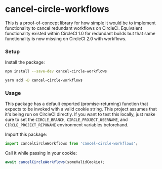 # cancel-circle-workflows

This is a proof-of-concept library for how simple it would be to implement functionality to cancel redundant workflows on CircleCI. Equivalent functionality existed within CircleCI 1.0 for redundant builds but that same functionality is now missing on CircleCI 2.0 with workflows.

### Setup
Install the package:
```bash
npm install --save-dev cancel-circle-workflows
```
```bash
yarn add -D cancel-circle-workflows
```

### Usage
This package has a default exported (promise-returning) function that expects to be invoked with a valid cookie string. This project assumes that it's being run on CircleCI directly. If you want to test this locally, just make sure to set the `CIRCLE_BRANCH`, `CIRCLE_PROJECT_USERNAME`, and `CIRCLE_PROJECT_REPONAME` environment variables beforehand.

Import this package:
```ts
import cancelCircleWorkflows from 'cancel-circle-workflows';
```

Call it while passing in your cookie:
```ts
await cancelCircleWorkflows(someValidCookie);
```
